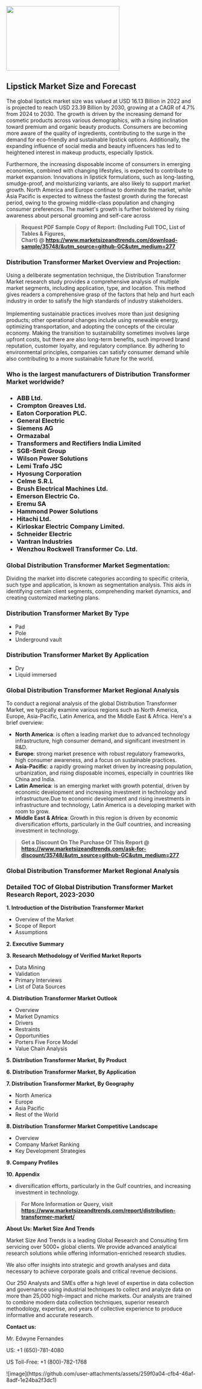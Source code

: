 <p><img class="alignnone size-medium wp-image-20088" src="https://ffe5etoiles.com/wp-content/uploads/2024/12/MST1-300x171.png" alt="" width="300" height="171" /></p><h2>Lipstick Market Size and Forecast</h2><p>The global lipstick market size was valued at USD 16.13 Billion in 2022 and is projected to reach USD 23.39 Billion by 2030, growing at a CAGR of 4.7% from 2024 to 2030. The growth is driven by the increasing demand for cosmetic products across various demographics, with a rising inclination toward premium and organic beauty products. Consumers are becoming more aware of the quality of ingredients, contributing to the surge in the demand for eco-friendly and sustainable lipstick options. Additionally, the expanding influence of social media and beauty influencers has led to heightened interest in makeup products, especially lipstick.</p><p>Furthermore, the increasing disposable income of consumers in emerging economies, combined with changing lifestyles, is expected to contribute to market expansion. Innovations in lipstick formulations, such as long-lasting, smudge-proof, and moisturizing variants, are also likely to support market growth. North America and Europe continue to dominate the market, while Asia Pacific is expected to witness the fastest growth during the forecast period, owing to the growing middle-class population and changing consumer preferences. The market's growth is further bolstered by rising awareness about personal grooming and self-care across</p><blockquote id="" class=""><strong>Request PDF Sample Copy of Report: (Including Full TOC, List of Tables &amp; Figures, Chart)&nbsp;@&nbsp;<strong><a href="https://www.marketsizeandtrends.com/download-sample/35748/&utm_source=github-GC&utm_medium=277" target="_blank">https://www.marketsizeandtrends.com/download-sample/35748/&utm_source=github-GC&utm_medium=277</a></strong></strong></blockquote><h3 id="" class="">Distribution Transformer Market&nbsp;Overview and Projection:</h3><p id="" class="">Using a deliberate segmentation technique, the Distribution Transformer Market research study provides a comprehensive analysis of multiple market segments, including application, type, and location. This method gives readers a comprehensive grasp of the factors that help and hurt each industry in order to satisfy the high standards of industry stakeholders. <br /> <br />Implementing sustainable practices involves more than just designing products; other operational changes include using renewable energy, optimizing transportation, and adopting the concepts of the circular economy. Making the transition to sustainability sometimes involves large upfront costs, but there are also long-term benefits, such improved brand reputation, customer loyalty, and regulatory compliance. By adhering to environmental principles, companies can satisfy consumer demand while also contributing to a more sustainable future for the world.</p><h3 id="" class="">Who is the largest manufacturers of&nbsp;Distribution Transformer Market worldwide?</h3><h3 class=""><p><ul><li>ABB Ltd. </li><li> Crompton Greaves Ltd. </li><li> Eaton Corporation PLC. </li><li> General Electric </li><li> Siemens AG </li><li> Ormazabal </li><li> Transformers and Rectifiers India Limited </li><li> SGB-Smit Group </li><li> Wilson Power Solutions </li><li> Lemi Trafo JSC </li><li> Hyosung Corporation </li><li> Celme S.R.L </li><li> Brush Electrical Machines Ltd. </li><li> Emerson Electric Co. </li><li> Eremu SA </li><li> Hammond Power Solutions </li><li> Hitachi Ltd. </li><li> Kirloskar Electric Company Limited. </li><li> Schneider Electric </li><li> Vantran Industries </li><li> Wenzhou Rockwell Transformer Co. Ltd.</li></ul></p></h3><h3 id="" class="">Global&nbsp;Distribution Transformer Market Segmentation:</h3><p id="" class="">Dividing the market into discrete categories according to specific criteria, such type and application, is known as segmentation analysis. This aids in identifying certain client segments, comprehending market dynamics, and creating customized marketing plans.</p><h3 id="" class="">Distribution Transformer Market&nbsp;By Type</h3><p><p><ul><li>Pad </li><li> Pole </li><li> Underground vault</p></li></ul></p></p><h3 id="" class="">Distribution Transformer Market&nbsp;By Application</h3><p class=""><p><ul><li>Dry </li><li> Liquid immersed</li></ul></p></p><h3 id="" class="">Global Distribution Transformer Market Regional Analysis</h3><p id="" class="">To conduct a regional analysis of the global Distribution Transformer Market, we typically examine various regions such as North America, Europe, Asia-Pacific, Latin America, and the Middle East &amp; Africa. Here's a brief overview:</p><ul><li><strong>North America</strong>: is often a leading market due to advanced technology infrastructure, high consumer demand, and significant investment in R&amp;D.</li><li><strong>Europe</strong>: strong market presence with robust regulatory frameworks, high consumer awareness, and a focus on sustainable practices.</li><li><strong>Asia-Pacific</strong>: a rapidly growing market driven by increasing population, urbanization, and rising disposable incomes, especially in countries like China and India.</li><li><strong>Latin America</strong>: is an emerging market with growth potential, driven by economic development and increasing investment in technology and infrastructure.Due to economic development and rising investments in infrastructure and technology, Latin America is a developing market with room to grow.</li><li><strong>Middle East &amp; Africa</strong>: Growth in this region is driven by economic diversification efforts, particularly in the Gulf countries, and increasing investment in technology.</li></ul><blockquote id="" class=""><strong>Get a Discount On The Purchase Of This Report @ <strong><a href="https://www.marketsizeandtrends.com/ask-for-discount/35748/&utm_source=github-GC&utm_medium=277" target="_blank">https://www.marketsizeandtrends.com/ask-for-discount/35748/&utm_source=github-GC&utm_medium=277</a></strong></strong></blockquote><h3 id="" class="">Global Distribution Transformer Market Regional Analysis</h3><h3 id="" class="">Detailed TOC of Global Distribution Transformer Market Research Report, 2023-2030</h3><p id="" class=""><strong>1. Introduction of the Distribution Transformer Market</strong></p><ul><li>Overview of the Market</li><li>Scope of Report</li><li>Assumptions</li></ul><p id="" class=""><strong>2. Executive Summary</strong></p><p id="" class=""><strong>3. Research Methodology of Verified Market Reports</strong></p><ul><li>Data Mining</li><li>Validation</li><li>Primary Interviews</li><li>List of Data Sources</li></ul><p id="" class=""><strong>4. Distribution Transformer Market Outlook</strong></p><ul><li>Overview</li><li>Market Dynamics</li><li>Drivers</li><li>Restraints</li><li>Opportunities</li><li>Porters Five Force Model</li><li>Value Chain Analysis</li></ul><p id="" class=""><strong>5. Distribution Transformer Market, By Product</strong></p><p id="" class=""><strong>6. Distribution Transformer Market, By Application</strong></p><p id="" class=""><strong>7. Distribution Transformer Market, By Geography</strong></p><ul><li>North America</li><li>Europe</li><li>Asia Pacific</li><li>Rest of the World</li></ul><p id="" class=""><strong>8. Distribution Transformer Market Competitive Landscape</strong></p><ul><li>Overview</li><li>Company Market Ranking</li><li>Key Development Strategies</li></ul><p id="" class=""><strong>9. Company Profiles</strong></p><p id="" class=""><strong>10. Appendix</strong></p><ul><li>diversification efforts, particularly in the Gulf countries, and increasing investment in technology.</li></ul><blockquote id="" class=""><strong>For More Information or Query, visit <strong><strong><a href="https://www.marketsizeandtrends.com/report/distribution-transformer-market/" target="_blank">https://www.marketsizeandtrends.com/report/distribution-transformer-market/</a></strong></strong></strong></blockquote><p id="" class=""><strong>About Us: Market Size And Trends</strong></p><p id="" class="">Market Size And Trends is a leading Global Research and Consulting firm servicing over 5000+ global clients. We provide advanced analytical research solutions while offering information-enriched research studies.</p><p id="" class="">We also offer insights into strategic and growth analyses and data necessary to achieve corporate goals and critical revenue decisions.</p><p id="" class="">Our 250 Analysts and SMEs offer a high level of expertise in data collection and governance using industrial techniques to collect and analyze data on more than 25,000 high-impact and niche markets. Our analysts are trained to combine modern data collection techniques, superior research methodology, expertise, and years of collective experience to produce informative and accurate research.</p><p id="" class=""><strong>Contact us:</strong></p><p id="" class="">Mr. Edwyne Fernandes</p><p id="" class="">US: +1 (650)-781-4080</p><p id="" class="">US Toll-Free: +1 (800)-782-1768</p>
![image](https://github.com/user-attachments/assets/259f0a04-cfb4-46af-8adf-1e24ba2f3dc1)
